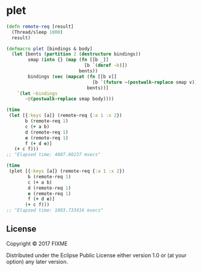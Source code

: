 # plet

```clojure
(defn remote-req [result]
  (Thread/sleep 1000)
  result)

(defmacro plet [bindings & body]
  (let [bents (partition 2 (destructure bindings))
        smap (into {} (map (fn [[b _]]
                             [b `(deref ~b)])
                           bents))
        bindings (vec (mapcat (fn [[b v]]
                                [b `(future ~(postwalk-replace smap v))])
                              bents))]
    `(let ~bindings
       ~@(postwalk-replace smap body))))

(time
 (let [{:keys [a]} (remote-req {:a 1 :x 2})
       b (remote-req 1)
       c (+ a b)
       d (remote-req 1)
       e (remote-req 1)
       f (+ d e)]
   (+ c f)))
;; "Elapsed time: 4007.60237 msecs"

(time
 (plet [{:keys [a]} (remote-req {:a 1 :x 2})
        b (remote-req 1)
        c (+ a b)
        d (remote-req 1)
        e (remote-req 1)
        f (+ d e)]
       (+ c f)))
;; "Elapsed time: 1003.733416 msecs"
```


## License

Copyright © 2017 FIXME

Distributed under the Eclipse Public License either version 1.0 or (at
your option) any later version.
